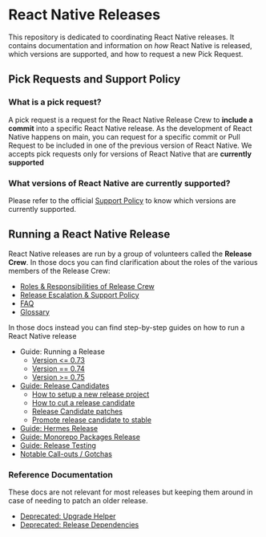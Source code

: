 # React Native Releases

This repository is dedicated to coordinating React Native releases. It contains documentation and information on _how_ React Native is released, which versions are supported, and how to request a new Pick Request.

## Pick Requests and Support Policy

### What is a pick request?
A pick request is a request for the React Native Release Crew to **include a commit** into a specific React Native release. As the development of React Native happens on main, you can request for a specific commit or Pull Request to be included in one of the previous version of React Native. We accepts pick requests only for versions of React Native that are **currently supported**

### What versions of React Native are currently supported?

Please refer to the official [Support Policy](https://github.com/reactwg/react-native-releases/blob/main/docs/support.md#what-versions-are-currently-supported) to know which versions are currently supported.

## Running a React Native Release

React Native releases are run by a group of volunteers called the **Release Crew**.
In those docs you can find clarification about the roles of the various members of the Release Crew:

* [Roles & Responsibilities of Release Crew](./docs/roles-and-responsibilities.md)
* [Release Escalation & Support Policy](./docs/support.md)
* [FAQ](./docs/faq.md)
* [Glossary](./docs/glossary.md)

In those docs instead you can find step-by-step guides on how to run a React Native release

* Guide: Running a Release
  * [Version <= 0.73](./docs/guide-release-process.md)
  * [Version == 0.74](./docs/guide-release-process-0.74.md)
  * [Version >= 0.75](./docs/guide-release-process-0.75.md)
* [Guide: Release Candidates](./docs/guide-release-candidate.md)
    * [How to setup a new release project](./docs/guide-release-project-setup.md)
    * [How to cut a release candidate](./docs/guide-release-candidate.md#cut-a-release-candidate)
    * [Release Candidate patches](./docs/guide-release-candidate.md#release-patches-on-release-candidate)
    * [Promote release candidate to stable](./docs/guide-release-candidate.md#promote-release-candidate-to-stable)
* [Guide: Hermes Release](./docs/guide-hermes-release.md)
* [Guide: Monorepo Packages Release](./docs/guide-publish-monorepo.md)
* [Guide: Release Testing](./docs/guide-release-testing.md)
* [Notable Call-outs / Gotchas](./docs/gotchas.md)

### Reference Documentation
These docs are not relevant for most releases but keeping them around in case of needing to patch an older release.
* [Deprecated: Upgrade Helper](./docs/upgrade-helper.md)
* [Deprecated: Release Dependencies](./docs/dependencies.md)



